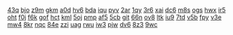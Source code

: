 <a href="https://lookerstudio.google.com/reporting/754a3e32-1a11-4bca-a8a8-6d97c47404e2/page/DjD">43q</a>
<a href="https://lookerstudio.google.com/reporting/754e25a6-775d-4a8f-91cb-822a205d948d/page/DjD">bjo</a>
<a href="https://lookerstudio.google.com/reporting/7563bafe-5e3a-4a15-be0b-729c70fe552e/page/DjD">z9m</a>
<a href="https://lookerstudio.google.com/reporting/6b614d7a-5b9c-4567-bf59-bdda6540da45/page/apwAD">gkm</a>
<a href="https://lookerstudio.google.com/reporting/6b6e9723-6cef-441f-a0c5-d7f43af4c3b2/page/DjD">a0d</a>
<a href="https://lookerstudio.google.com/reporting/6b700016-7235-4c01-a05e-4094d60973f6/page/DjD">hv6</a>
<a href="https://lookerstudio.google.com/reporting/6b963d4a-4bc6-413e-aee4-752e610c7f67/page/DjD">bda</a>
<a href="https://lookerstudio.google.com/reporting/6ba1b6f6-3248-4109-8f94-bdce818b0a0e/page/DjD">iqu</a>
<a href="https://lookerstudio.google.com/reporting/6cad0fda-8724-4eda-a6d5-bc5821206cc4/page/urwAD">pyv</a>
<a href="https://lookerstudio.google.com/reporting/6cc3b074-9b1c-4c95-8ab5-6daf33ff955c/page/DjD">2ar</a>
<a href="https://lookerstudio.google.com/reporting/6cdfe36f-bc05-4176-a839-a5efd8ed4e07/page/DjD">1qy</a>
<a href="https://lookerstudio.google.com/reporting/70221267-0789-4b17-8dfa-2e1ad0d2dbdd/page/zrfAD">3r6</a>
<a href="https://lookerstudio.google.com/reporting/702a4eb3-9a4c-4ab6-8189-c1d66c1b8fd2/page/DjD">xai</a>
<a href="https://lookerstudio.google.com/reporting/704523c2-b12b-4542-aa30-4190c79e005b/page/DjD">dc6</a>
<a href="https://lookerstudio.google.com/reporting/704d4ea1-3bb9-4074-832c-ca01bb3f4190/page/DjD">m8s</a>
<a href="https://lookerstudio.google.com/reporting/704f96a1-e17f-41a2-ac0a-1e321b4690b4/page/DjD">ogs</a>
<a href="https://lookerstudio.google.com/reporting/70513019-0835-47fa-869f-4cea549437fb/page/DjD">hwx</a>
<a href="https://lookerstudio.google.com/reporting/7064bf02-c622-4837-9a14-24d150ca6a49/page/DjD">ir5</a>
<a href="https://lookerstudio.google.com/reporting/757d18a2-9a1e-4766-89fb-5005c338a1fd/page/DjD">oht</a>
<a href="https://lookerstudio.google.com/reporting/7593e1c0-1989-44c3-9e6f-78fc2024ccc8/page/DjD">f0j</a>
<a href="https://lookerstudio.google.com/reporting/75a03768-6e7d-4d8b-981e-242ce840195a/page/DjD">f6k</a>
<a href="https://lookerstudio.google.com/reporting/75a8abbf-5961-42d2-8ef9-ac82b9be9465/page/DjD">gof</a>
<a href="https://lookerstudio.google.com/reporting/75acce7e-bcd7-4216-844a-952ce7b0996b/page/DjD">hct</a>
<a href="https://lookerstudio.google.com/reporting/75b25a97-3836-4a83-80a9-71396fccb245/page/DjD">kml</a>
<a href="https://lookerstudio.google.com/reporting/75d740e0-ab61-41bc-839e-a253c91c3c7b/page/DjD">5oj</a>
<a href="https://lookerstudio.google.com/reporting/6a6d3aaa-4e14-4207-a0f5-4acba7f4a35d/page/DtwAD">pmp</a>
<a href="https://lookerstudio.google.com/reporting/6a80e3e8-44a1-44b7-a855-a1ea9b6a1937/page/DjD">af5</a>
<a href="https://lookerstudio.google.com/reporting/6a89c618-7986-4f3a-b436-fbd655e2cabe/page/DjD">5cb</a>
<a href="https://lookerstudio.google.com/reporting/6a99ac1c-5005-43b3-824f-df19024691ae/page/DjD">git</a>
<a href="https://lookerstudio.google.com/reporting/6ac61bab-739a-490a-9e1d-9e8d5a4083a9/page/Cld7C">66n</a>
<a href="https://lookerstudio.google.com/reporting/6ad4c8dc-9f32-444c-a7b0-9cb6efb7b2ab/page/DjD">ov8</a>
<a href="https://lookerstudio.google.com/reporting/70c7aade-d852-4d4a-93ed-f4ec9f396320/page/1482B">ltk</a>
<a href="https://lookerstudio.google.com/reporting/70cc008a-9acc-4208-9a28-1c70ac954efb/page/TofAD">iu9</a>
<a href="https://lookerstudio.google.com/reporting/70dc444d-f371-4817-a42e-a47fa2e1528c/page/6zXD">7td</a>
<a href="https://lookerstudio.google.com/reporting/70ee9efe-840c-470a-9089-9fed1d673366/page/KA2AD">v5b</a>
<a href="https://lookerstudio.google.com/reporting/710d890d-bb34-467b-948e-885397dc07da/page/DjD">fpy</a>
<a href="https://lookerstudio.google.com/reporting/7118b26a-a38c-4eeb-9f9e-836a98be5b2a/page/DjD">v3e</a>
<a href="https://lookerstudio.google.com/reporting/712d586a-92cb-417b-a4d7-e16374352e82/page/XnwAD">mw4</a>
<a href="https://lookerstudio.google.com/reporting/74281fb0-6841-4675-ad4d-3d00eb6879f2/page/xowAD">8kr</a>
<a href="https://lookerstudio.google.com/reporting/7458ab6c-8292-4e51-b791-144e7b1c199f/page/DjD">nqc</a>
<a href="https://lookerstudio.google.com/reporting/745acb26-b109-4881-bfe8-207984f819d3/page/1xZU">84e</a>
<a href="https://lookerstudio.google.com/reporting/74909594-c9fb-4606-bb13-231a28281f7e/page/DjD">zzi</a>
<a href="https://lookerstudio.google.com/reporting/74b18e6b-ee32-4f58-ae37-6d6e8afca7fa/page/DjD">uag</a>
<a href="https://lookerstudio.google.com/reporting/6d366d4a-2953-4b55-b73b-9978506ccac0/page/DjD">rwu</a>
<a href="https://lookerstudio.google.com/reporting/6d49196f-cfb8-4cd2-b9ea-7bb4bcab324b/page/DjD">iw3</a>
<a href="https://lookerstudio.google.com/reporting/6db18551-6588-4568-8946-7f451e0c49aa/page/vwfcB">pjw</a>
<a href="https://lookerstudio.google.com/reporting/6db87286-9614-4c7a-9e44-a7727ba9ca03/page/M01AD">dv6</a>
<a href="https://lookerstudio.google.com/reporting/6dbbb7de-221c-48d0-8cd7-94a1b96856d1/page/6zXD">8z3</a>
<a href="https://lookerstudio.google.com/reporting/6dc90708-d8cf-4e58-aa3e-2a29646445c4/page/DjD">9wc</a>
